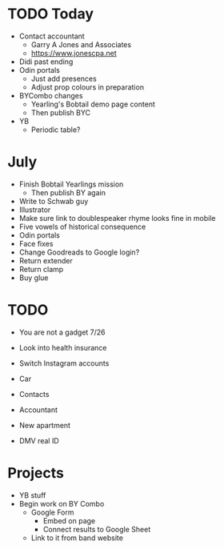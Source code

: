# TODO Today
* Contact accountant
    * Garry A Jones and Associates
    * https://www.jonescpa.net
* Didi past ending
* Odin portals
    * Just add presences
    * Adjust prop colours in preparation
* BYCombo changes
    * Yearling's Bobtail demo page content
    * Then publish BYC
* YB
    * Periodic table?

# July
* Finish Bobtail Yearlings mission
    * Then publish BY again
* Write to Schwab guy
* Illustrator
* Make sure link to doublespeaker rhyme looks fine in mobile
* Five vowels of historical consequence
* Odin portals
* Face fixes
* Change Goodreads to Google login?
* Return extender
* Return clamp
* Buy glue

# TODO
* You are not a gadget 7/26
* Look into health insurance
* Switch Instagram accounts

* Car
* Contacts
* Accountant
* New apartment
* DMV real ID

# Projects
* YB stuff
* Begin work on BY Combo
    * Google Form
        * Embed on page
        * Connect results to Google Sheet
    * Link to it from band website